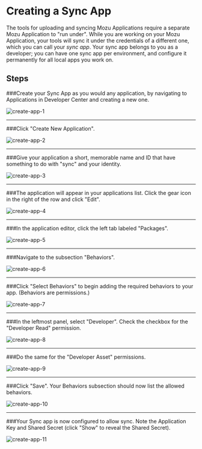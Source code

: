# Creating a Sync App

The tools for uploading and syncing Mozu Applications require a separate Mozu Application to "run under". While you are working on your Mozu Application, your tools will sync it under the credentials of a different one, which you can call your *sync app*. Your sync app belongs to you as a developer; you can have one sync app per environment, and configure it permanently for all local apps you work on.

## Steps

###Create your Sync App as you would any application, by navigating to Applications in Developer Center and creating a new one.

![create-app-1](https://cloud.githubusercontent.com/assets/1643758/8441021/750000c6-1f3b-11e5-830f-216dd2328d31.png)

---

###Click "Create New Application".

![create-app-2](https://cloud.githubusercontent.com/assets/1643758/8441024/75027932-1f3b-11e5-8143-61ef02dbfd65.png)

---

###Give your application a short, memorable name and ID that have something to do with "sync" and your identity.

![create-app-3](https://cloud.githubusercontent.com/assets/1643758/8441025/7502b2f8-1f3b-11e5-868e-2c8df4261085.png)

---

###The application will appear in your applications list. Click the gear icon in the right of the row and click "Edit".

![create-app-4](https://cloud.githubusercontent.com/assets/1643758/8441023/75023d32-1f3b-11e5-998e-e03c9824d804.png)

---

###In the application editor, click the left tab labeled "Packages".

![create-app-5](https://cloud.githubusercontent.com/assets/1643758/8441022/7501f958-1f3b-11e5-97ac-69b57f1d6f35.png)

---

###Navigate to the subsection "Behaviors".

![create-app-6](https://cloud.githubusercontent.com/assets/1643758/8441026/75038e08-1f3b-11e5-8e91-4e10cafedd2b.png)

---

###Click "Select Behaviors" to begin adding the required behaviors to your app. (Behaviors are permissions.)

![create-app-7](https://cloud.githubusercontent.com/assets/1643758/8441029/750f597c-1f3b-11e5-8c31-717795465d4c.png)

---

###In the leftmost panel, select "Developer". Check the checkbox for the "Developer Read" permission.

![create-app-8](https://cloud.githubusercontent.com/assets/1643758/8441030/75107d5c-1f3b-11e5-8338-0611f6b4cf52.png)

---

###Do the same for the "Developer Asset" permissions.

![create-app-9](https://cloud.githubusercontent.com/assets/1643758/8441027/750e99ec-1f3b-11e5-97f6-11691614699b.png)

---

###Click "Save". Your Behaviors subsection should now list the allowed behaviors.

![create-app-10](https://cloud.githubusercontent.com/assets/1643758/8441028/750eb814-1f3b-11e5-99b5-ccc79b856748.png)

---

###Your Sync app is now configured to allow sync. Note the Application Key and Shared Secret (click "Show" to reveal the Shared Secret).

![create-app-11](https://cloud.githubusercontent.com/assets/1643758/8441031/7514022e-1f3b-11e5-9253-051a83d66222.png)
